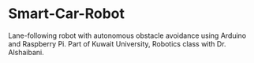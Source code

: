 # Smart-Car-Robot
Lane-following robot with autonomous obstacle avoidance using Arduino and Raspberry Pi. Part of Kuwait University, Robotics class with Dr. Alshaibani.
